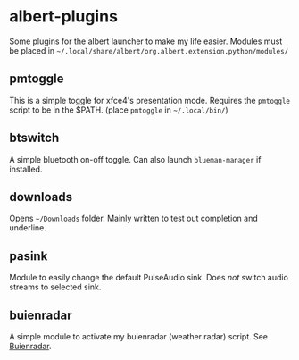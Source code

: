 # albert-plugins
Some plugins for the albert launcher to make my life easier. Modules must be placed in `~/.local/share/albert/org.albert.extension.python/modules/`

## pmtoggle
This is a simple toggle for xfce4's presentation mode. Requires the `pmtoggle` script to be in the $PATH. (place `pmtoggle` in `~/.local/bin/`)

## btswitch
A simple bluetooth on-off toggle. Can also launch `blueman-manager` if installed.

## downloads
Opens `~/Downloads` folder. Mainly written to test out completion and underline. 

## pasink
Module to easily change the default PulseAudio sink. Does *not* switch audio streams to selected sink.

## buienradar
A simple module to activate my buienradar (weather radar) script. See [Buienradar](https://github.com/simonkrekels/Buienradar).
